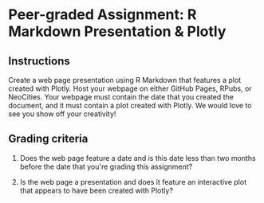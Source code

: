 # Peer-graded Assignment: R Markdown Presentation & Plotly
## Instructions
Create a web page presentation using R Markdown that features a plot created with Plotly. Host your webpage on either GitHub Pages, RPubs, or NeoCities. Your webpage must contain the date that you created the document, and it must contain a plot created with Plotly. We would love to see you show off your creativity! 
## Grading criteria
1. Does the web page feature a date and is this date less than two months before the date that you're grading this assignment?

2. Is the web page a presentation and does it feature an interactive plot that appears to have been created with Plotly?
